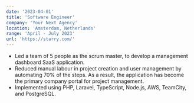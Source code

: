 ```yaml
---
date: '2023-04-01'
title: 'Software Engineer'
company: 'Your Next Agency'
location: 'Amsterdam, Netherlands'
range: 'April - July 2023'
url: 'https://starry.com/'
---
```


- Led a team of 5 people as the scrum master, to develop a management dashboard SaaS application.
- Reduced manual labour in project creation and user management by automating 70% of the steps. As a result, the
  application has become the primary company portal for project management.
- Implemented using PHP, Laravel, TypeScript, Node.js, AWS, TeamCity, and PostgreSQL.
